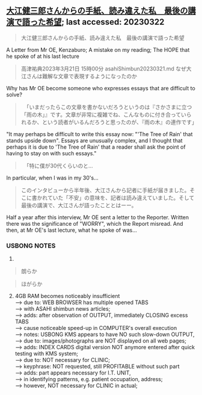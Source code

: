 ## [大江健三郎さんからの手紙、読み違えた私　最後の講演で語った希望](https://www.asahi.com/articles/ASR3N4TZ6R3JUCVL03S.html?iref=comtop_Topic_02); last accessed: 20230322

> 大江健三郎さんからの手紙、読み違えた私　最後の講演で語った希望

A Letter from Mr OE, Kenzaburo; A mistake on my reading; The HOPE that he spoke of at his last lecture

> 高津祐典2023年3月21日 15時00分
asahiShimbun20230321.md
> なぜ大江さんは難解な文章で表現するようになったのか

Why has Mr OE become someone who expresses essays that are difficult to solve?

>　「いまだったらこの文章を書かないだろうというのは『さかさまに立つ「雨の木」』です。文章が非常に複雑でね、こんなものに付き合っていられるか、という読者がいるんだろうと思ったのが、『雨の木』の連作です」

"It may perhaps be difficult to write this essay now: "'The Tree of Rain' that stands upside down". Essays are unusually complex, and I thought that perhaps it is due to 'The Tree of Rain' that a reader shall ask the point of having to stay on with such essays." 

>　「特に僕が30代くらいのと…

In particular, when I was in my 30's...

> このインタビューから半年後、大江さんから記者に手紙が届きました。そこに書かれていた「不安」の意味を、記者は読み違えていました。そして最後の講演で、大江さんが語ったこととはーー。

Half a year after this interview, Mr OE sent a letter to the Reporter. Written there was the significance of "WORRY", which the Report misread. And then, at Mr OE's last lecture, what he spoke of was...

### USBONG NOTES

1) 
> 朗らか

> ほがらか

2) 4GB RAM becomes noticeably insufficient <br/>
--> due to: WEB BROWSER has multiple opened TABS<br/> 
--> with ASAHI shimbun news articles;<br/>
--> adds: after observation of OUTPUT, immediately CLOSING excess TABS <br/>
--> cause noticeable speed-up in COMPUTER's overall execution<br/>
--> notes: USBONG KMS appears to have NO such slow-down OUTPUT,<br/>
--> due to: images/photographs are NOT displayed on all web pages;<br/>
--> adds: INDEX CARDS digital version NOT anymore entered after quick testing with KMS system;<br/>
--> due to: NOT necessary for CLINIC;<br/>
--> keyphrase: NOT requested, still PROFITABLE without such part<br/>
--> adds: part appears necessary for I.T. UNIT,<br/>
--> in identifying patterns, e.g. patient occupation, address;<br/>
--> however, NOT necessary for CLINIC in actual;
